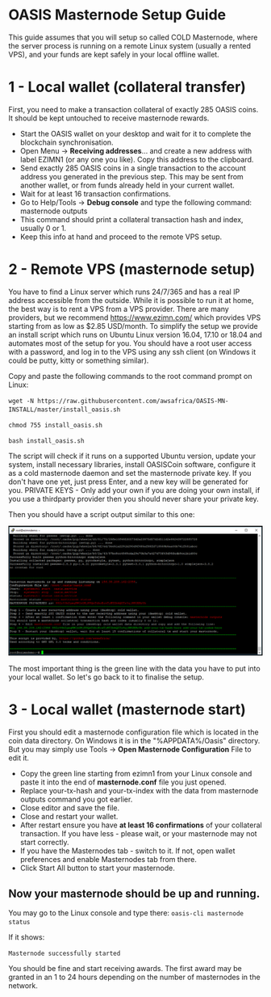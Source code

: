 # OASIS Masternode Setup Guide

This guide assumes that you will setup so called COLD Masternode, where the server process is running on a remote Linux system (usually a rented VPS), and your funds are kept safely in your local offline wallet.

# 1 - Local wallet (collateral transfer)
First, you need to make a transaction collateral of exactly 285 OASIS coins. It should be kept untouched to receive masternode rewards.

* Start the OASIS wallet on your desktop and wait for it to complete the blockchain synchronisation.
* Open Menu → **Receiving addresses**... and create a new address with label EZIMN1 (or any one you like). Copy this address to the clipboard.
* Send exactly 285 OASIS coins in a single transaction to the account address you generated in the previous step. This may be sent from another wallet, or from funds already held in your current wallet.
* Wait for at least 16 transaction confirmations.
* Go to Help/Tools → **Debug console** and type the following command: masternode outputs
* This command should print a collateral transaction hash and index, usually 0 or 1.
* Keep this info at hand and proceed to the remote VPS setup.

# 2 - Remote VPS (masternode setup)
You have to find a Linux server which runs 24/7/365 and has a real IP address accessible from the outside. While it is possible to run it at home, the best way is to rent a VPS from a VPS provider. There are many providers, but we recommend https://www.ezimn.com/ which provides VPS starting from as low as $2.85 USD/month. To simplify the setup we provide an install script which runs on Ubuntu Linux version 16.04, 17.10 or 18.04 and automates most of the setup for you. You should have a root user access with a password, and log in to the VPS using any ssh client (on Windows it could be putty, kitty or something similar).

Copy and paste the following commands to the root command prompt on Linux:

`wget -N https://raw.githubusercontent.com/awsafrica/OASIS-MN-INSTALL/master/install_oasis.sh`

`chmod 755 install_oasis.sh`

`bash install_oasis.sh`

The script will check if it runs on a supported Ubuntu version, update your system, install necessary libraries, install OASISCoin software, configure it as a cold masternode daemon and set the masternode private key. If you don't have one yet, just press Enter, and a new key will be generated for you.
PRIVATE KEYS - Only add your own if you are doing your own install, if you use a thirdparty provider then you should never share your private key.

Then you should have a script output similar to this one:

![mnsetupready](https://raw.githubusercontent.com/awsafrica/OASIS-MN-INSTALL/master/OASIS-EZIMN-Setup-Completed.jpg)

The most important thing is the green line with the data you have to put into your local wallet. So let's go back to it to finalise the setup.

# 3 - Local wallet (masternode start)

First you should edit a masternode configuration file which is located in the coin data directory. On Windows it is in the "%APPDATA%/Oasis" directory. But you may simply use Tools → **Open Masternode Configuration** File to edit it.

* Copy the green line starting from ezimn1 from your Linux console and paste it into the end of **masternode.conf** file you just opened.
* Replace your-tx-hash and your-tx-index with the data from masternode outputs command you got earlier.
* Close editor and save the file.
* Close and restart your wallet.
* After restart ensure you have **at least 16 confirmations** of your collateral transaction. If you have less - please wait, or your masternode may not start correctly.
* If you have the Masternodes tab - switch to it. If not, open wallet preferences and enable Masternodes tab from there.
* Click Start All button to start your masternode.

## Now your masternode should be up and running.

You may go to the Linux console and type there:
``oasis-cli masternode status``

If it shows:

``Masternode successfully started``

You should be fine and start receiving awards. The first award may be granted in an 1 to 24 hours depending on the number of masternodes in the network.
